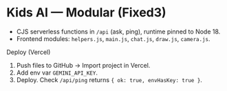 # Kids AI — Modular (Fixed3)
- CJS serverless functions in `/api` (ask, ping), runtime pinned to Node 18.
- Frontend modules: `helpers.js`, `main.js`, `chat.js`, `draw.js`, `camera.js`.

Deploy (Vercel)
1) Push files to GitHub → Import project in Vercel.
2) Add env var `GEMINI_API_KEY`.
3) Deploy. Check `/api/ping` returns `{ ok: true, envHasKey: true }`.
